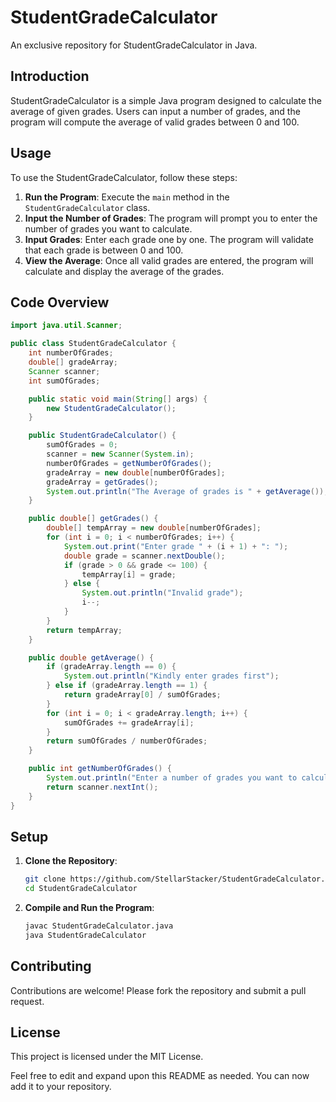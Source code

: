 

# StudentGradeCalculator

An exclusive repository for StudentGradeCalculator in Java.

## Introduction

StudentGradeCalculator is a simple Java program designed to calculate the average of given grades. Users can input a number of grades, and the program will compute the average of valid grades between 0 and 100.

## Usage

To use the StudentGradeCalculator, follow these steps:

1. **Run the Program**: Execute the `main` method in the `StudentGradeCalculator` class.
2. **Input the Number of Grades**: The program will prompt you to enter the number of grades you want to calculate.
3. **Input Grades**: Enter each grade one by one. The program will validate that each grade is between 0 and 100.
4. **View the Average**: Once all valid grades are entered, the program will calculate and display the average of the grades.

## Code Overview

```java
import java.util.Scanner;

public class StudentGradeCalculator {
    int numberOfGrades;
    double[] gradeArray;
    Scanner scanner;
    int sumOfGrades;

    public static void main(String[] args) {
        new StudentGradeCalculator();
    }

    public StudentGradeCalculator() {
        sumOfGrades = 0;
        scanner = new Scanner(System.in);
        numberOfGrades = getNumberOfGrades();
        gradeArray = new double[numberOfGrades];
        gradeArray = getGrades();
        System.out.println("The Average of grades is " + getAverage());
    }

    public double[] getGrades() {
        double[] tempArray = new double[numberOfGrades];
        for (int i = 0; i < numberOfGrades; i++) {
            System.out.print("Enter grade " + (i + 1) + ": ");
            double grade = scanner.nextDouble();
            if (grade > 0 && grade <= 100) {
                tempArray[i] = grade;
            } else {
                System.out.println("Invalid grade");
                i--;
            }
        }
        return tempArray;
    }

    public double getAverage() {
        if (gradeArray.length == 0) {
            System.out.println("Kindly enter grades first");
        } else if (gradeArray.length == 1) {
            return gradeArray[0] / sumOfGrades;
        }
        for (int i = 0; i < gradeArray.length; i++) {
            sumOfGrades += gradeArray[i];
        }
        return sumOfGrades / numberOfGrades;
    }

    public int getNumberOfGrades() {
        System.out.println("Enter a number of grades you want to calculate: ");
        return scanner.nextInt();
    }
}
```

## Setup

1. **Clone the Repository**:
   ```bash
   git clone https://github.com/StellarStacker/StudentGradeCalculator.git
   cd StudentGradeCalculator
   ```

2. **Compile and Run the Program**:
   ```bash
   javac StudentGradeCalculator.java
   java StudentGradeCalculator
   ```

## Contributing

Contributions are welcome! Please fork the repository and submit a pull request.

## License

This project is licensed under the MIT License.

Feel free to edit and expand upon this README as needed. You can now add it to your repository.
